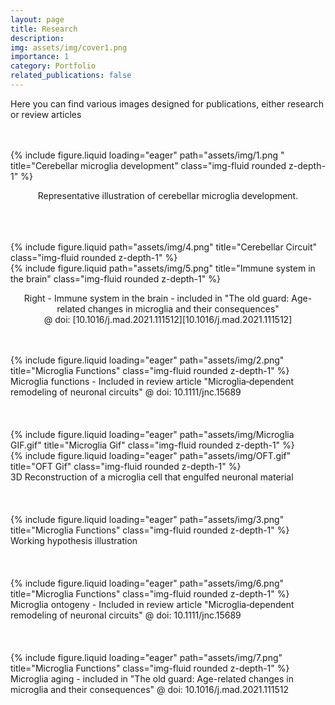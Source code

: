 ```yaml
---
layout: page
title: Research
description: 
img: assets/img/cover1.png
importance: 1
category: Portfolio
related_publications: false
---
```


Here you can find various images designed for publications, either research or review articles
<br />
<br />
<br />


<div class="row">
    <div class="col-xxl mt-3 mt-md-0">
        {% include figure.liquid loading="eager" path="assets/img/1.png " title="Cerebellar microglia development" class="img-fluid rounded z-depth-1" %}
</div>

<div class="caption">
   <p align="center"> Representative illustration of cerebellar microglia development.</p>
</div>

<br />
<br />
<br />


<div class="row justify-content-sm-center">
    <div class="col-lg mt-3 mt-md-0">
        {% include figure.liquid path="assets/img/4.png" title="Cerebellar Circuit" class="img-fluid rounded z-depth-1" %}
    </div>
    <div class="col-lg mt-3 mt-md-0 align-self-center">
        {% include figure.liquid path="assets/img/5.png" title="Immune system in the brain" class="img-fluid rounded z-depth-1" %}
    </div>
</div>
<div class="caption">
     <p align="center"Left - Cerebellar circuit - included in my PhD thesis<br />
    Right - Immune system in the brain - included in "The old guard: Age-related changes in microglia and their consequences"<br />@ doi: [10.1016/j.mad.2021.111512][10.1016/j.mad.2021.111512]</p>
</div>

<br />
<br />

<div class="row">
    <div class="col-sm mt-3 mt-md-0">
        {% include figure.liquid loading="eager" path="assets/img/2.png" title="Microglia Functions" class="img-fluid rounded z-depth-1" %}
    </div>
</div>
<div class="caption">
    Microglia functions - Included in review article "Microglia‐dependent remodeling of neuronal circuits" @ doi: 10.1111/jnc.15689
</div>

<br />
<br />
<br />
  
<div class="row">
    <div class="col-sm-6 mt-3 mt-md-0 align-self-center">
        {% include figure.liquid loading="eager" path="assets/img/Microglia GIF.gif" title="Microglia Gif" class="img-fluid rounded z-depth-1" %}
    </div>
    <div class="col-sm-3 mt-3 mt-md-0 align-self-center">
        {% include figure.liquid loading="eager" path="assets/img/OFT.gif" title="OFT Gif" class="img-fluid rounded z-depth-1" %}
    </div>
</div>
<div class="caption align-self-center">
    3D Reconstruction of a microglia cell that engulfed neuronal material
</div>

<br />
<br />
<br />

<div class="row">
    <div class="col-sm mt-3 mt-md-0">
        {% include figure.liquid loading="eager" path="assets/img/3.png" title="Microglia Functions" class="img-fluid rounded z-depth-1" %}
    </div>
</div>
<div class="caption">
    Working hypothesis illustration
</div>

<br />
<br />
<br />


<div class="row">
    <div class="col-sm mt-3 mt-md-0 align-self-center">
        {% include figure.liquid loading="eager" path="assets/img/6.png" title="Microglia Functions" class="img-fluid rounded z-depth-1" %}
    </div>
    
</div>
<div class="caption">
    Microglia ontogeny - Included in review article "Microglia‐dependent remodeling of neuronal circuits" @ doi: 10.1111/jnc.15689
</div>

<br />
<br />
<br />

<div class="row">
    <div class="col-sm mt-3 mt-md-0">
        {% include figure.liquid loading="eager" path="assets/img/7.png" title="Microglia Functions" class="img-fluid rounded z-depth-1" %}
    </div>
</div>
<div class="caption">
    Microglia aging - included in "The old guard: Age-related changes in microglia and their consequences" @ doi: 10.1016/j.mad.2021.111512
</div>